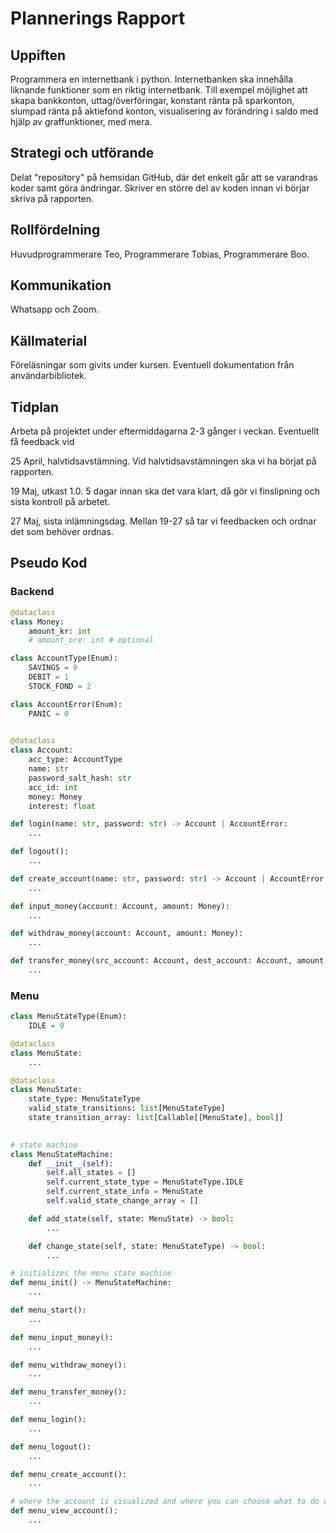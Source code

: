 # Plannerings Rapport

## Uppiften
Programmera en internetbank i python. Internetbanken ska innehålla liknande funktioner som en riktig internetbank. 
Till exempel möjlighet att skapa bankkonton, uttag/överföringar, konstant ränta på sparkonton, slumpad ränta på aktiefond konton, visualisering av förändring i saldo med hjälp av graffunktioner, med mera.

## Strategi och utförande
Delat "repository" på hemsidan GitHub, där det enkelt går att se varandras koder samt göra ändringar. Skriver en större del av koden innan vi börjar skriva på rapporten. 

## Rollfördelning
Huvudprogrammerare Teo, Programmerare Tobias, Programmerare Boo. 

## Kommunikation
Whatsapp och Zoom.

## Källmaterial
Föreläsningar som givits under kursen. Eventuell dokumentation från användarbibliotek. 

## Tidplan 
Arbeta på projektet under eftermiddagarna 2-3 gånger i veckan. Eventuellt få feedback vid

25 April, halvtidsavstämning. Vid halvtidsavstämningen ska vi ha börjat på rapporten. 

19 Maj, utkast 1.0. 5 dagar innan ska det vara klart, då gör vi finslipning och sista kontroll på arbetet. 

27 Maj, sista inlämningsdag. Mellan 19-27 så tar vi feedbacken och ordnar det som behöver ordnas. 

## Pseudo Kod

### Backend
```python
@dataclass
class Money:
    amount_kr: int
    # amount_ore: int # optional

class AccountType(Enum):
    SAVINGS = 0
    DEBIT = 1
    STOCK_FOND = 2

class AccountError(Enum):
    PANIC = 0
    

@dataclass
class Account:
    acc_type: AccountType
    name: str
    password_salt_hash: str
    acc_id: int
    money: Money
    interest: float

def login(name: str, password: str) -> Account | AccountError:
    ...

def logout():
    ...

def create_account(name: str, password: str) -> Account | AccountError:
    ...

def input_money(account: Account, amount: Money):
    ...

def withdraw_money(account: Account, amount: Money):
    ...

def transfer_money(src_account: Account, dest_account: Account, amount: Money):
    ...
```

### Menu

```python
class MenuStateType(Enum):
    IDLE = 0

@dataclass
class MenuState:
    ...

@dataclass
class MenuState:
    state_type: MenuStateType
    valid_state_transitions: list[MenuStateType]
    state_transition_array: list[Callable[[MenuState], bool]]
    

# state machine
class MenuStateMachine:
    def __init__(self):
        self.all_states = []
        self.current_state_type = MenuStateType.IDLE
        self.current_state_info = MenuState
        self.valid_state_change_array = []

    def add_state(self, state: MenuState) -> bool:
        ...

    def change_state(self, state: MenuStateType) -> bool:
        ...

# initializes the menu state machine
def menu_init() -> MenuStateMachine:
    ...

def menu_start():
    ...

def menu_input_money():
    ...

def menu_withdraw_money():
    ...

def menu_transfer_money():
    ...

def menu_login():
    ...

def menu_logout():
    ...

def menu_create_account():
    ...

# where the account is visualized and where you can choose what to do once logged in
def menu_view_account():
    ...
```
